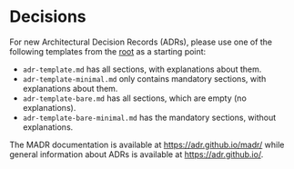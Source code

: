 # Decisions

For new Architectural Decision Records (ADRs), please use one of the following templates from
the [root](../../../docs/decisions/templates) as a starting point:

* `adr-template.md` has all sections, with explanations about them.
* `adr-template-minimal.md` only contains mandatory sections, with explanations about
  them. <!-- ### Consequences also contained, though marked as "optional" -->
* `adr-template-bare.md` has all sections, which are empty (no explanations).
* `adr-template-bare-minimal.md` has the mandatory sections, without
  explanations. <!-- ### Consequences also contained, though marked as "optional" -->

The MADR documentation is available at <https://adr.github.io/madr/> while general information about ADRs is available
at <https://adr.github.io/>.
